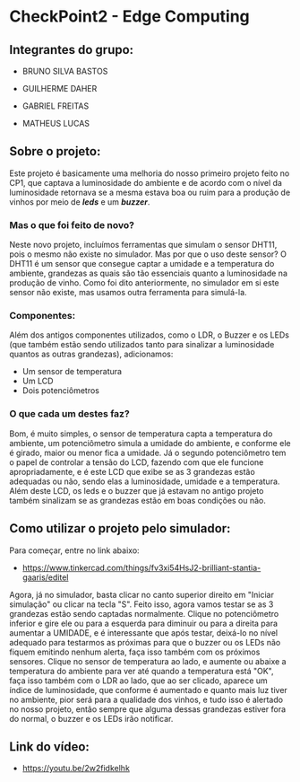 # CheckPoint2 - Edge Computing

## Integrantes do grupo:
+ BRUNO SILVA BASTOS 

+ GUILHERME DAHER 

+ GABRIEL FREITAS 

+ MATHEUS LUCAS 

## Sobre o projeto:
Este projeto é basicamente uma melhoria do nosso primeiro projeto feito no CP1, que captava a luminosidade do ambiente e de acordo com o nível da luminosidade retornava se a mesma estava boa ou ruim para a produção de vinhos por meio de ***leds*** e um ***buzzer***.

### Mas o que foi feito de novo?
Neste novo projeto, incluímos ferramentas que simulam o sensor DHT11, pois o mesmo não existe no simulador. Mas por que o uso deste sensor? O DHT11 é um sensor que consegue captar a umidade e a temperatura do ambiente, grandezas as quais são tão essenciais quanto a luminosidade na produção de vinho. Como foi dito anteriormente, no simulador em si este sensor não existe, mas usamos outra ferramenta para simulá-la.

### Componentes:
Além dos antigos componentes utilizados, como o LDR, o Buzzer e os LEDs (que também estão sendo utilizados tanto para sinalizar a luminosidade quantos as outras grandezas), adicionamos:

+ Um sensor de temperatura
+ Um LCD
+ Dois potenciômetros

### O que cada um destes faz?
Bom, é muito simples, o sensor de temperatura capta a temperatura do ambiente, um potenciômetro simula a umidade do ambiente, e conforme ele é girado, maior ou menor fica a umidade. Já o segundo potenciômetro tem o papel de controlar a tensão do LCD, fazendo com que ele funcione apropriadamente, e é este LCD que exibe se as 3 grandezas estão adequadas ou não, sendo elas a luminosidade, umidade e a temperatura. Além deste LCD, os leds e o buzzer que já estavam no antigo projeto também sinalizam se as grandezas estão em boas condições ou não.

## Como utilizar o projeto pelo simulador:
Para começar, entre no link abaixo:
+ https://www.tinkercad.com/things/fv3xi54HsJ2-brilliant-stantia-gaaris/editel

Agora, já no simulador, basta clicar no canto superior direito em "Iniciar simulação" ou clicar na tecla "S". Feito isso, agora vamos testar se as 3 grandezas estão sendo captadas normalmente. Clique no potenciômetro inferior e gire ele ou para a esquerda para diminuir ou para a direita para aumentar a UMIDADE, e é interessante que após testar, deixá-lo no nível adequado para testarmos as próximas para que o buzzer ou os LEDs não fiquem emitindo nenhum alerta, faça isso também com os próximos sensores. Clique no sensor de temperatura ao lado, e aumente ou abaixe a temperatura do ambiente para ver até quando a temperatura está "OK", faça isso também com o LDR ao lado, que ao ser clicado, aparece um índice de luminosidade, que conforme é aumentado e quanto mais luz tiver no ambiente, pior será para a qualidade dos vinhos, e tudo isso é alertado no nosso projeto, então sempre que alguma dessas grandezas estiver fora do normal, o buzzer e os LEDs irão notificar.

## Link do vídeo:
+ https://youtu.be/2w2fidkelhk